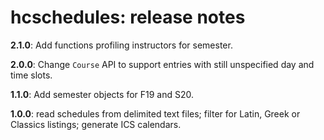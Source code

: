 # hcschedules: release notes

**2.1.0**: Add functions profiling instructors for semester.


**2.0.0**:  Change `Course` API to support entries with still unspecified day and time slots.


**1.1.0**:  Add semester objects for F19 and S20.


**1.0.0**:  read schedules from delimited text files; filter for Latin, Greek or Classics listings;  generate ICS calendars.

